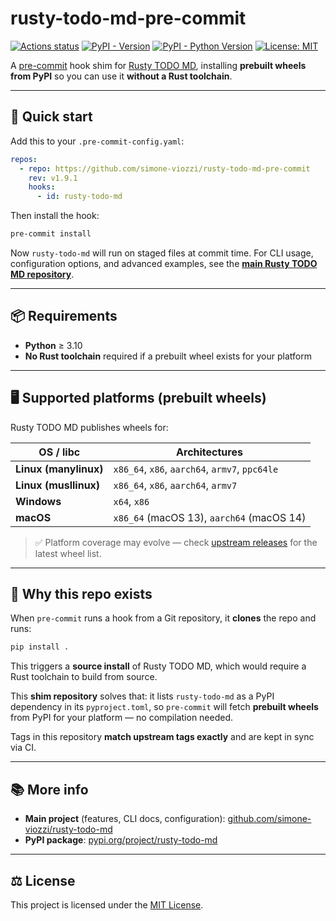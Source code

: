 # rusty-todo-md-pre-commit

[![Actions status](https://github.com/simone-viozzi/rusty-todo-md-pre-commit/actions/workflows/main.yaml/badge.svg)](https://github.com/simone-viozzi/rusty-todo-md-pre-commit/actions)
[![PyPI - Version](https://img.shields.io/pypi/v/rusty-todo-md.svg)](https://pypi.org/project/rusty-todo-md/)
[![PyPI - Python Version](https://img.shields.io/pypi/pyversions/rusty-todo-md.svg)](https://pypi.org/project/rusty-todo-md/)
[![License: MIT](https://img.shields.io/badge/license-MIT-blue.svg)](LICENSE)

A [pre-commit](https://pre-commit.com/) hook shim for [Rusty TODO MD](https://github.com/simone-viozzi/rusty-todo-md),
installing **prebuilt wheels from PyPI** so you can use it **without a Rust toolchain**.

---


## 🚀 Quick start

Add this to your `.pre-commit-config.yaml`:

```yaml
repos:
  - repo: https://github.com/simone-viozzi/rusty-todo-md-pre-commit
    rev: v1.9.1
    hooks:
      - id: rusty-todo-md
```

Then install the hook:

```sh
pre-commit install
```

Now `rusty-todo-md` will run on staged files at commit time.
For CLI usage, configuration options, and advanced examples, see the **[main Rusty TODO MD repository](https://github.com/simone-viozzi/rusty-todo-md)**.

---

## 📦 Requirements

- **Python** ≥ 3.10
- **No Rust toolchain** required if a prebuilt wheel exists for your platform

---

## 🖥️ Supported platforms (prebuilt wheels)

Rusty TODO MD publishes wheels for:

| OS / libc             | Architectures                                  |
| --------------------- | ---------------------------------------------- |
| **Linux (manylinux)** | `x86_64`, `x86`, `aarch64`, `armv7`, `ppc64le` |
| **Linux (musllinux)** | `x86_64`, `x86`, `aarch64`, `armv7`            |
| **Windows**           | `x64`, `x86`                                   |
| **macOS**             | `x86_64` (macOS 13), `aarch64` (macOS 14)      |

> ✅ Platform coverage may evolve — check [upstream releases](https://github.com/simone-viozzi/rusty-todo-md/releases) for the latest wheel list.

---

## 📌 Why this repo exists

When `pre-commit` runs a hook from a Git repository, it **clones** the repo and runs:

```sh
pip install .
```

This triggers a **source install** of Rusty TODO MD, which would require a Rust toolchain to build from source.

This **shim repository** solves that:
it lists `rusty-todo-md` as a PyPI dependency in its `pyproject.toml`, so `pre-commit` will fetch **prebuilt wheels** from PyPI for your platform — no compilation needed.

Tags in this repository **match upstream tags exactly** and are kept in sync via CI.

---

## 📚 More info

- **Main project** (features, CLI docs, configuration): [github.com/simone-viozzi/rusty-todo-md](https://github.com/simone-viozzi/rusty-todo-md)
- **PyPI package**: [pypi.org/project/rusty-todo-md](https://pypi.org/project/rusty-todo-md)

---

## ⚖️ License

This project is licensed under the [MIT License](LICENSE).
